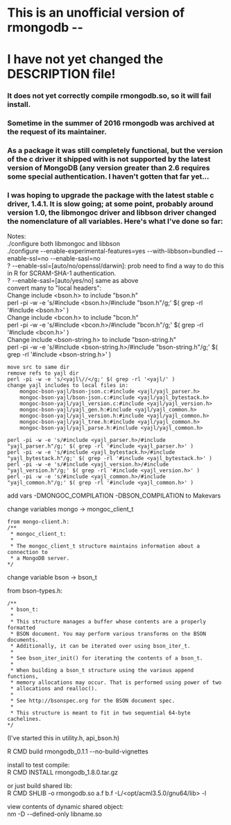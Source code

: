 # This is an unofficial version of rmongodb --
# I have not yet changed the DESCRIPTION file!
### It does not yet correctly compile rmongodb.so, so it will fail install.
### Sometime in the summer of 2016 rmongodb was archived at the request of its maintainer.
### As a package it was still completely functional, but the version of the c driver it shipped with is not supported by the latest version of MongoDB (any version greater than 2.6 requires some special authentication. I haven't gotten that far yet...
### I was hoping to upgrade the package with the latest stable c driver, 1.4.1. It is slow going; at some point, probably around version 1.0, the libmongoc driver and libbson driver changed the nomenclature of all variables. Here's what I've done so far:

Notes:  
./configure both libmongoc and libbson  
    ./configure --enable-experimental-features=yes --with-libbson=bundled  --enable-ssl=no --enable-sasl=no  
    ? --enable-ssl=[auto/no/openssl/darwin]: prob need to find a way to do this in R for SCRAM-SHA-1 authentication.  
    ? --enable-sasl=[auto/yes/no] same as above  
convert many <global headers> to "local headers":  
Change include <bson.h> to include "bson.h"  
    perl -pi -w -e 's/#include <bson.h>/#include "bson.h"/g;' $( grep -rl '#include <bson.h>' )  
Change include <bcon.h> to include "bcon.h"  
    perl -pi -w -e 's/#include <bcon.h>/#include "bcon.h"/g;' $( grep -rl '#include <bcon.h>' )  
Change include <bson-string.h> to include "bson-string.h"  
    perl -pi -w -e 's/#include <bson-string.h>/#include "bson-string.h"/g;' $( grep -rl '#include <bson-string.h>' )  

    move src to same dir  
    remove refs to yajl dir  
    perl -pi -w -e 's/<yajl\//</g;' $( grep -rl '<yajl/' )  
    change yajl includes to local files in:  
        mongoc-bson-yajl/bson-json.c:#include <yajl/yajl_parser.h>  
        mongoc-bson-yajl/bson-json.c:#include <yajl/yajl_bytestack.h>  
        mongoc-bson-yajl/yajl_version.c:#include <yajl/yajl_version.h>  
        mongoc-bson-yajl/yajl_gen.h:#include <yajl/yajl_common.h>  
        mongoc-bson-yajl/yajl_version.h:#include <yajl/yajl_common.h>  
        mongoc-bson-yajl/yajl_tree.h:#include <yajl/yajl_common.h>  
        mongoc-bson-yajl/yajl_parse.h:#include <yajl/yajl_common.h>  
        
    perl -pi -w -e 's/#include <yajl_parser.h>/#include "yajl_parser.h"/g;' $( grep -rl '#include <yajl_parser.h>' )  
    perl -pi -w -e 's/#include <yajl_bytestack.h>/#include "yajl_bytestack.h"/g;' $( grep -rl '#include <yajl_bytestack.h>' )  
    perl -pi -w -e 's/#include <yajl_version.h>/#include "yajl_version.h"/g;' $( grep -rl '#include <yajl_version.h>' )  
    perl -pi -w -e 's/#include <yajl_common.h>/#include "yajl_common.h"/g;' $( grep -rl '#include <yajl_common.h>' )  




add vars -DMONGOC_COMPILATION -DBSON_COMPILATION to Makevars  

change variables mongo -> mongoc_client_t  

```
from mongo-client.h:
/**
 * mongoc_client_t:
 *
 * The mongoc_client_t structure maintains information about a connection to
 * a MongoDB server.
*/
```



change variable bson -> bson_t  

from bson-types.h:  

```
/**
 * bson_t:
 *
 * This structure manages a buffer whose contents are a properly formatted
 * BSON document. You may perform various transforms on the BSON documents.
 * Additionally, it can be iterated over using bson_iter_t.
 *
 * See bson_iter_init() for iterating the contents of a bson_t.
 *
 * When building a bson_t structure using the various append functions,
 * memory allocations may occur. That is performed using power of two
 * allocations and realloc().
 *
 * See http://bsonspec.org for the BSON document spec.
 *
 * This structure is meant to fit in two sequential 64-byte cachelines.
*/
```

(I've started this in utility.h, api_bson.h)   



R CMD build rmongodb_0.1.1 --no-build-vignettes  

install to test compile:  
R CMD INSTALL rmongodb_1.8.0.tar.gz  

or just build shared lib:  
R CMD SHLIB -o rmongodb.so a.f b.f -L/<opt/acml3.5.0/gnu64/lib> -l<acml>  


view contents of dynamic shared object:  
nm -D --defined-only libname.so  



